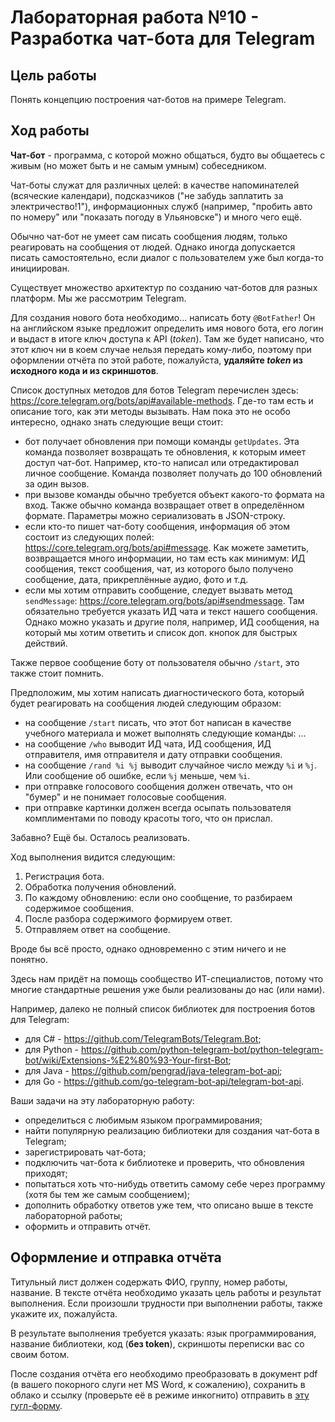 # Лабораторная работа №10 - Разработка чат-бота для Telegram

## Цель работы

Понять концепцию построения чат-ботов на примере Telegram.

## Ход работы

**Чат-бот** - программа, с которой можно общаться, будто вы общаетесь с живым (но может быть и не самым умным) собеседником.

Чат-боты служат для различных целей: в качестве напоминателей (всяческие календари), подсказчиков ("не забудь заплатить за электричество!1"), информационных служб (например, "пробить авто по номеру" или "показать погоду в Ульяновске") и много чего ещё.

Обычно чат-бот не умеет сам писать сообщения людям, только реагировать на сообщения от людей.
Однако иногда допускается писать самостоятельно, если диалог с пользователем уже был когда-то инициирован.

Существует множество архитектур по созданию чат-ботов для разных платформ.
Мы же рассмотрим Telegram.

Для создания нового бота необходимо... написать боту `@BotFather`!
Он на английском языке предложит определить имя нового бота, его логин и выдаст в итоге ключ доступа к API (_token_).
Там же будет написано, что этот ключ ни в коем случае нельзя передать кому-либо, поэтому при оформлении отчёта по этой работе, пожалуйста, **удаляйте _token_ из исходного кода и из скриншотов**.

Список доступных методов для ботов Telegram перечислен здесь: <https://core.telegram.org/bots/api#available-methods>.
Где-то там есть и описание того, как эти методы вызывать.
Нам пока это не особо интересно, однако знать следующие вещи стоит:

* бот получает обновления при помощи команды `getUpdates`.
  Эта команда позволяет возвращать те обновления, к которым имеет доступ чат-бот.
  Например, кто-то написал или отредактировал личное сообщение.
  Команда позволяет получать до 100 обновлений за один вызов.
* при вызове команды обычно требуется объект какого-то формата на вход.
  Также обычно команда возвращает ответ в определённом формате.
  Параметры можно сериализовать в JSON-строку.
* если кто-то пишет чат-боту сообщения, информация об этом состоит из следующих полей: <https://core.telegram.org/bots/api#message>.
  Как можете заметить, возвращается много информации, но там есть как минимум: ИД сообщения, текст сообщения, чат, из которого было получено сообщение, дата, прикреплённые аудио, фото и т.д.
* если мы хотим отправить сообщение, следует вызвать метод `sendMessage`: <https://core.telegram.org/bots/api#sendmessage>.
  Там обязательно требуется указать ИД чата и текст нашего сообщения.
  Однако можно указать и другие поля, например, ИД сообщения, на который мы хотим ответить и список доп. кнопок для быстрых действий.

Также первое сообщение боту от пользователя обычно `/start`, это также стоит помнить.

Предположим, мы хотим написать диагностического бота, который будет реагировать на сообщения людей следующим образом:

* на сообщение `/start` писать, что этот бот написан в качестве учебного материала и может выполнять следующие команды: ...
* на сообщение `/who` выводит ИД чата, ИД сообщения, ИД отправителя, имя отправителя и дату отправки сообщения.
* на сообщение `/rand %i %j` выводит случайное число между `%i` и `%j`.
  Или сообщение об ошибке, если `%j` меньше, чем `%i`.
* при отправке голосового сообщения должен отвечать, что он "бумер" и не понимает голосовые сообщения.
* при отправке картинки должен всегда осыпать пользователя комплиментами по поводу красоты того, что он прислал.

Забавно?
Ещё бы.
Осталось реализовать.

Ход выполнения видится следующим:

1. Регистрация бота.
2. Обработка получения обновлений.
3. По каждому обновлению: если оно сообщение, то разбираем содержимое сообщения.
4. После разбора содержимого формируем ответ.
5. Отправляем ответ на сообщение.

Вроде бы всё просто, однако одновременно с этим ничего и не понятно.

Здесь нам придёт на помощь сообщество ИТ-специалистов, потому что многие стандартные решения уже были реализованы до нас (или нами).

Например, далеко не полный список библиотек для построения ботов для Telegram:

* для C# - <https://github.com/TelegramBots/Telegram.Bot>;
* для Python - <https://github.com/python-telegram-bot/python-telegram-bot/wiki/Extensions-%E2%80%93-Your-first-Bot>;
* для Java - <https://github.com/pengrad/java-telegram-bot-api>;
* для Go - <https://github.com/go-telegram-bot-api/telegram-bot-api>.

Ваши задачи на эту лабораторную работу:

* определиться с любимым языком программирования;
* найти популярную реализацию библиотеки для создания чат-бота в Telegram;
* зарегистрировать чат-бота;
* подключить чат-бота к библиотеке и проверить, что обновления приходят;
* попытаться хоть что-нибудь ответить самому себе через программу (хотя бы тем же самым сообщением);
* дополнить обработку ответов уже тем, что описано выше в тексте лабораторной работы;
* оформить и отправить отчёт.

## Оформление и отправка отчёта

Титульный лист должен содержать ФИО, группу, номер работы, название.
В тексте отчёта необходимо указать цель работы и результат выполнения.
Если произошли трудности при выполнении работы, также укажите их, пожалуйста.

В результате выполнения требуется указать: язык программирования, название библиотеки, код (**без token**), скриншоты переписки вас со своим ботом.

После создания отчёта его необходимо преобразовать в документ pdf (в вашего покорного слуги нет MS Word, к сожалению), сохранить в облако и ссылку (проверьте её в режиме инкогнито) отправить в [эту гугл-форму](https://forms.gle/so2uVaTpqSuTqW8p8).

